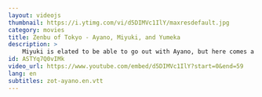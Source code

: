 ```yaml
---
layout: videojs
thumbnail: https://i.ytimg.com/vi/d5DIMVc1IlY/maxresdefault.jpg
category: movies
title: Zenbu of Tokyo - Ayano, Miyuki, and Yumeka
description: >
    Miyuki is elated to be able to go out with Ayano, but here comes a blast from the past...
id: ASTYq7Q0vIMk
video_url: https://www.youtube.com/embed/d5DIMVc1IlY?start=0&end=59
lang: en
subtitles: zot-ayano.en.vtt
---
```

